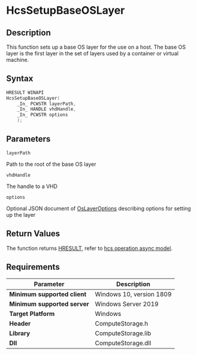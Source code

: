 # HcsSetupBaseOSLayer

## Description

This function sets up a base OS layer for the use on a host. The base OS layer is the first layer in the set of layers used by a container or virtual machine.

## Syntax

```cpp
HRESULT WINAPI
HcsSetupBaseOSLayer(
    _In_ PCWSTR layerPath,
    _In_ HANDLE vhdHandle,
    _In_ PCWSTR options
    );
```

## Parameters

`layerPath`

Path to the root of the base OS layer

`vhdHandle`

The handle to a VHD

`options`

Optional JSON document  of [OsLayerOptions](./../SchemaReference.md#OsLayerOptions) describing options for setting up the layer

## Return Values

The function returns [HRESULT](./HCSHResult.md), refer to [hcs operation async model](./../AsyncModel.md#HcsOperationResult).

## Requirements

|Parameter     |Description|
|---|---|
| **Minimum supported client** | Windows 10, version 1809 |
| **Minimum supported server** | Windows Server 2019 |
| **Target Platform** | Windows |
| **Header** | ComputeStorage.h |
| **Library** | ComputeStorage.lib |
| **Dll** | ComputeStorage.dll |

